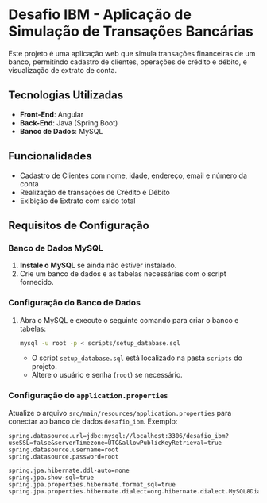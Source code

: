 # Desafio IBM - Aplicação de Simulação de Transações Bancárias

Este projeto é uma aplicação web que simula transações financeiras de um banco, permitindo cadastro de clientes, operações de crédito e débito, e visualização de extrato de conta.

## Tecnologias Utilizadas
- **Front-End**: Angular
- **Back-End**: Java (Spring Boot)
- **Banco de Dados**: MySQL

## Funcionalidades
- Cadastro de Clientes com nome, idade, endereço, email e número da conta
- Realização de transações de Crédito e Débito
- Exibição de Extrato com saldo total

## Requisitos de Configuração

### Banco de Dados MySQL

1. **Instale o MySQL** se ainda não estiver instalado.
2. Crie um banco de dados e as tabelas necessárias com o script fornecido.

### Configuração do Banco de Dados

1. Abra o MySQL e execute o seguinte comando para criar o banco e tabelas:

    ```bash
    mysql -u root -p < scripts/setup_database.sql
    ```

    - O script `setup_database.sql` está localizado na pasta `scripts` do projeto.
    - Altere o usuário e senha (`root`) se necessário.

### Configuração do `application.properties`

Atualize o arquivo `src/main/resources/application.properties` para conectar ao banco de dados `desafio_ibm`. Exemplo:

```properties
spring.datasource.url=jdbc:mysql://localhost:3306/desafio_ibm?useSSL=false&serverTimezone=UTC&allowPublicKeyRetrieval=true
spring.datasource.username=root
spring.datasource.password=root

spring.jpa.hibernate.ddl-auto=none
spring.jpa.show-sql=true
spring.jpa.properties.hibernate.format_sql=true
spring.jpa.properties.hibernate.dialect=org.hibernate.dialect.MySQL8Dialect
